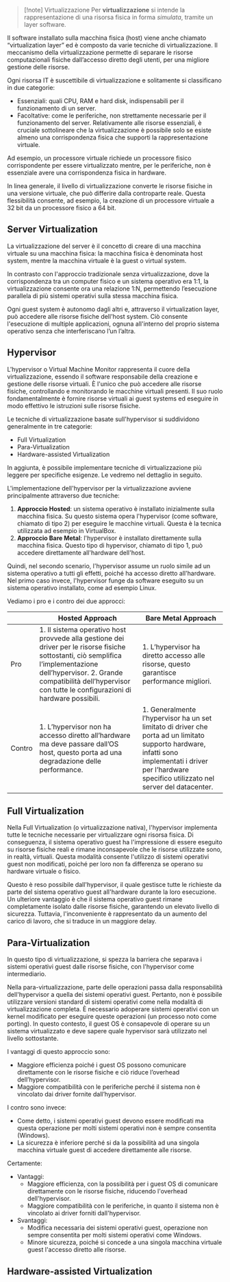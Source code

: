 
> [!note] Virtualizzazione
> Per **virtualizzazione** si intende la rappresentazione di una risorsa fisica in forma *simulata*, tramite un layer software. 

Il software installato sulla macchina fisica (host) viene anche chiamato “virtualization layer” ed è composto da varie tecniche di virtualizzazione. Il meccanismo della virtualizzazione permette di separare le risorse computazionali fisiche dall’accesso diretto degli utenti, per una migliore gestione delle risorse. 

Ogni risorsa IT è suscettibile di virtualizzazione e solitamente si classificano in due categorie:
- Essenziali: quali CPU, RAM e hard disk, indispensabili per il funzionamento di un server.
- Facoltative: come le periferiche, non strettamente necessarie per il funzionamento del server.
Relativamente alle risorse essenziali, è cruciale sottolineare che la virtualizzazione è possibile solo se esiste almeno una corrispondenza fisica che supporti la rappresentazione virtuale.

Ad esempio, un processore virtuale richiede un processore fisico corrispondente per essere virtualizzato mentre, per le periferiche, non è essenziale avere una corrispondenza fisica in hardware. 

In linea generale, il livello di virtualizzazione converte le risorse fisiche in una versione virtuale, che può differire dalla controparte reale. Questa flessibilità consente, ad esempio, la creazione di un processore virtuale a 32 bit da un processore fisico a 64 bit.

## Server Virtualization

La virtualizzazione del server è il concetto di creare di una macchina virtuale su una macchina fisica: la macchina fisica è denominata host system, mentre la macchina virtuale è la guest o virtual system. 

In contrasto con l'approccio tradizionale senza virtualizzazione, dove la corrispondenza tra un computer fisico e un sistema operativo era 1:1, la virtualizzazione consente ora una relazione 1:N, permettendo l’esecuzione parallela di più sistemi operativi sulla stessa macchina fisica.

Ogni guest system è autonomo dagli altri e, attraverso il virtualization layer, può accedere alle risorse fisiche dell'host system. Ciò consente l'esecuzione di multiple applicazioni, ognuna all'interno del proprio sistema operativo senza che interferiscano l’un l’altra.

## Hypervisor

L'hypervisor o Virtual Machine Monitor rappresenta il cuore della virtualizzazione, essendo il software responsabile della creazione e gestione delle risorse virtuali. 
È l'unico che può accedere alle risorse fisiche, controllando e monitorando le macchine virtuali presenti. Il suo ruolo fondamentalmente è fornire risorse virtuali ai guest systems ed eseguire in modo effettivo le istruzioni sulle risorse fisiche.

Le tecniche di virtualizzazione basate sull'hypervisor si suddividono generalmente in tre categorie:
- Full Virtualization
- Para-Virtualization
- Hardware-assisted Virtualization

In aggiunta, è possibile implementare tecniche di virtualizzazione più leggere per specifiche esigenze. Le vedremo nel dettaglio in seguito.

L'implementazione dell'hypervisor per la virtualizzazione avviene principalmente attraverso due tecniche:
1. **Approccio Hosted**: un sistema operativo è installato inizialmente sulla macchina fisica. Su questo sistema opera l'hypervisor (come software, chiamato di tipo 2) per eseguire le macchine virtuali. Questa è la tecnica utilizzata ad esempio in VirtualBox.
2. **Approccio Bare Metal**: l'hypervisor è installato direttamente sulla macchina fisica. Questo tipo di hypervisor, chiamato di tipo 1, può accedere direttamente all'hardware dell'host.

Quindi, nel secondo scenario, l'hypervisor assume un ruolo simile ad un sistema operativo a tutti gli effetti, poiché ha accesso diretto all'hardware. Nel primo caso invece, l'hypervisor funge da software eseguito su un sistema operativo installato, come ad esempio Linux.

Vediamo i pro e i contro dei due approcci:

|        | Hosted Approach                                                                                                                                                                                                                                 | Bare Metal Approach                                                                                                                                                                                     |
| ------ | ----------------------------------------------------------------------------------------------------------------------------------------------------------------------------------------------------------------------------------------------- | ------------------------------------------------------------------------------------------------------------------------------------------------------------------------------------------------------- |
| Pro    | 1. Il sistema operativo host provvede alla gestione dei driver per le risorse fisiche sottostanti, ciò semplifica l’implementazione dell’hypervisor. 2. Grande compatibilità dell’hypervisor con tutte le configurazioni di hardware possibili. | 1. L’hypervisor ha diretto accesso alle risorse, questo garantisce performance migliori.                                                                                                                |
| Contro | 1. L’hypervisor non ha accesso diretto all’hardware ma deve passare dall’OS host, questo porta ad una degradazione delle performance.                                                                                                           | 1. Generalmente l’hypervisor ha un set limitato di driver che porta ad un limitato supporto hardware, infatti sono implementati i driver per l’hardware specifico utilizzato nel server del datacenter. |

## Full Virtualization

Nella Full Virtualization (o virtualizzazione nativa), l'hypervisor implementa tutte le tecniche necessarie per virtualizzare ogni risorsa fisica. Di conseguenza, il sistema operativo guest ha l'impressione di essere eseguito su risorse fisiche reali e rimane inconsapevole che le risorse utilizzate sono, in realtà, virtuali. 
Questa modalità consente l'utilizzo di sistemi operativi guest non modificati, poiché per loro non fa differenza se operano su hardware virtuale o fisico.

Questo è reso possibile dall'hypervisor, il quale gestisce tutte le richieste da parte del sistema operativo guest all'hardware durante la loro esecuzione. 
Un ulteriore vantaggio è che il sistema operativo guest rimane completamente isolato dalle risorse fisiche, garantendo un elevato livello di sicurezza. Tuttavia, l'inconveniente è rappresentato da un aumento del carico di lavoro, che si traduce in un maggiore delay.
## Para-Virtualization

In questo tipo di virtualizzazione, si spezza la barriera che separava i sistemi operativi guest dalle risorse fisiche, con l'hypervisor come intermediario. 

Nella para-virtualizzazione, parte delle operazioni passa dalla responsabilità dell'hypervisor a quella dei sistemi operativi guest. Pertanto, non è possibile utilizzare versioni standard di sistemi operativi come nella modalità di virtualizzazione completa. 
È necessario adoperare sistemi operativi con un kernel modificato per eseguire queste operazioni (un processo noto come porting). 
In questo contesto, il guest OS è consapevole di operare su un sistema virtualizzato e deve sapere quale hypervisor sarà utilizzato nel livello sottostante.

I vantaggi di questo approccio sono:
- Maggiore efficienza poiché i guest OS possono comunicare direttamente con le risorse fisiche e ciò riduce l’overhead dell’hypervisor. 
- Maggiore compatibilità con le periferiche perché il sistema non è vincolato dai driver fornite dall’hypervisor. 

I contro sono invece:
- Come detto, i sistemi operativi guest devono essere modificati ma questa operazione per molti sistemi operativi non è sempre consentita (Windows).
- La sicurezza è inferiore perché si da la possibilità ad una singola macchina virtuale guest di accedere direttamente alle risorse.  

Certamente:
- Vantaggi:
  - Maggiore efficienza, con la possibilità per i guest OS di comunicare direttamente con le risorse fisiche, riducendo l'overhead dell'hypervisor.
  - Maggiore compatibilità con le periferiche, in quanto il sistema non è vincolato ai driver forniti dall'hypervisor.
- Svantaggi:
  - Modifica necessaria dei sistemi operativi guest, operazione non sempre consentita per molti sistemi operativi come Windows.
  - Minore sicurezza, poiché si concede a una singola macchina virtuale guest l'accesso diretto alle risorse.
## Hardware-assisted Virtualization